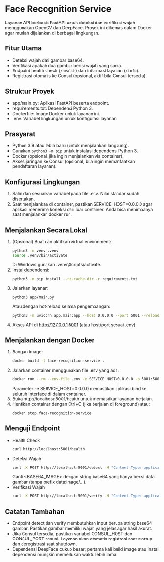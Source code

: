 # Face Recognition Service

Layanan API berbasis FastAPI untuk deteksi dan verifikasi wajah menggunakan OpenCV dan DeepFace. Proyek ini dikemas dalam Docker agar mudah dijalankan di berbagai lingkungan.

## Fitur Utama
- Deteksi wajah dari gambar base64.
- Verifikasi apakah dua gambar berisi wajah yang sama.
- Endpoint health check (`/health`) dan informasi layanan (`/info`).
- Registrasi otomatis ke Consul (opsional, aktif bila Consul tersedia).

## Struktur Proyek
- app/main.py: Aplikasi FastAPI beserta endpoint.
- requirements.txt: Dependensi Python 3.
- Dockerfile: Image Docker untuk layanan ini.
- .env: Variabel lingkungan untuk konfigurasi layanan.

## Prasyarat
- Python 3.9 atau lebih baru (untuk menjalankan langsung).
- Gunakan `python3 -m pip` untuk instalasi dependensi Python 3.
- Docker (opsional, jika ingin menjalankan via container).
- Akses jaringan ke Consul (opsional, bila ingin memanfaatkan pendaftaran layanan).

## Konfigurasi Lingkungan
1. Salin dan sesuaikan variabel pada file .env. Nilai standar sudah disertakan.
2. Saat menjalankan di container, pastikan SERVICE_HOST=0.0.0.0 agar aplikasi menerima koneksi dari luar container. Anda bisa menimpanya saat menjalankan docker run.

## Menjalankan Secara Lokal
1. (Opsional) Buat dan aktifkan virtual environment:
    ```bash
    python3 -m venv .venv
    source .venv/bin/activate
    ```
   Di Windows gunakan .venv\Scripts\activate.
2. Instal dependensi:
    ```bash
    python3 -m pip install --no-cache-dir -r requirements.txt
    ```
3. Jalankan layanan:
    ```bash
    python3 app/main.py
    ```
   Atau dengan hot-reload selama pengembangan:
    ```bash
    python3 -m uvicorn app.main:app --host 0.0.0.0 --port 5001 --reload
    ```
4. Akses API di http://127.0.0.1:5001 (atau host/port sesuai .env).

## Menjalankan dengan Docker
1. Bangun image:
    ```bash
    docker build -t face-recognition-service .
    ```
2. Jalankan container menggunakan file .env yang ada:
    ```bash
    docker run --rm --env-file .env -e SERVICE_HOST=0.0.0.0 -p 5001:5001 --name face-recognition-service face-recognition-service
    ```
   Parameter -e SERVICE_HOST=0.0.0.0 memastikan aplikasi bind ke seluruh interface di dalam container.
3. Buka http://localhost:5001/health untuk memastikan layanan berjalan.
4. Hentikan container dengan Ctrl+C (jika berjalan di foreground) atau:
    ```bash
    docker stop face-recognition-service
    ```

## Menguji Endpoint
- Health Check
    ```bash
    curl http://localhost:5001/health
    ```
- Deteksi Wajah
    ```bash
    curl -X POST http://localhost:5001/detect -H "Content-Type: application/json" -d '{"image": "<BASE64_IMAGE>"}'
    ```
    Ganti <BASE64_IMAGE> dengan string base64 yang hanya berisi data gambar (tanpa prefix data:image/...).
- Verifikasi Wajah
    ```bash
    curl -X POST http://localhost:5001/verify -H "Content-Type: application/json" -d '{"img1": "<BASE64_IMAGE_1>", "img2": "<BASE64_IMAGE_2>"}'
    ```

## Catatan Tambahan
- Endpoint detect dan verify membutuhkan input berupa string base64 gambar. Pastikan gambar memiliki wajah yang jelas agar hasil akurat.
- Jika Consul tersedia, pastikan variabel CONSUL_HOST dan CONSUL_PORT sesuai. Layanan akan otomatis registrasi saat startup dan deregistrasi saat shutdown.
- Dependensi DeepFace cukup besar; pertama kali build image atau instal dependensi mungkin memerlukan waktu lebih lama.
